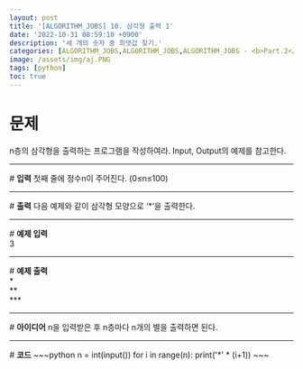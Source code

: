 ```yaml
---
layout: post
title: '[ALGORITHM_JOBS] 10. 삼각형 출력 1'
date: '2022-10-31 08:59:10 +0900'
description: '세 개의 숫자 중 최댓값 찾기.'
categories: [ALGORITHM_JOBS,ALGORITHM_JOBS,ALGORITHM_JOBS - <b>Part.2</b>]
image: /assets/img/aj.PNG
tags: [python]
toc: true
---
```

# <b>문제</b>
n층의 삼각형을 출력하는 프로그램을 작성하여라. Input, Output의 예제를 참고한다.
<hr>
# <b>입력</b>
첫째 줄에 정수n이 주어진다. (0≤n≤100)
<hr>
# <b>출력</b>
다음 예제와 같이 삼각형 모양으로 ‘*’을 출력한다.
<hr>
# <b>예제 입력</b><br>
3
<hr>
# <b>예제 출력</b><br>
&#42;<br>
&#42;&#42;<br>
&#42;&#42;&#42;
<hr>
# <b>아이디어</b>
n을 입력받은 후 n층마다 n개의 별을 출력하면 된다.
<hr>
# <b>코드</b>
~~~python
n = int(input())
for i in range(n):
    print('*' * (i+1))
~~~

